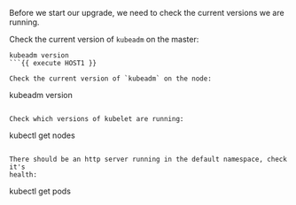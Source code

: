 Before we start our upgrade, we need to check the current versions we are running.

Check the current version of `kubeadm` on the master:
```
kubeadm version
```{{ execute HOST1 }}

Check the current version of `kubeadm` on the node:
```
kubeadm version
```{{ execute HOST2 }}

Check which versions of kubelet are running:
```
kubectl get nodes
```{{ execute HOST1 }}

There should be an http server running in the default namespace, check it's
health:

```
kubectl get pods
```{{ execute HOST1 }}